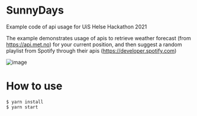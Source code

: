# SunnyDays
Example code of api usage for UiS Helse Hackathon 2021

The example demonstrates usage of apis to retrieve weather forecast (from https://api.met.no) for your current position, and then suggest a random playlist from Spotify through their apis (https://developer.spotify.com)

![image](https://user-images.githubusercontent.com/5801561/115555747-2a25db80-a2b0-11eb-8d57-dc3de70b9a27.png)


# How to use
```
$ yarn install
$ yarn start
```
